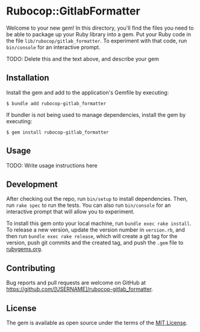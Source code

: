 # Rubocop::GitlabFormatter

Welcome to your new gem! In this directory, you'll find the files you need to be able to package up your Ruby library into a gem. Put your Ruby code in the file `lib/rubocop/gitlab_formatter`. To experiment with that code, run `bin/console` for an interactive prompt.

TODO: Delete this and the text above, and describe your gem

## Installation

Install the gem and add to the application's Gemfile by executing:

    $ bundle add rubocop-gitlab_formatter

If bundler is not being used to manage dependencies, install the gem by executing:

    $ gem install rubocop-gitlab_formatter

## Usage

TODO: Write usage instructions here

## Development

After checking out the repo, run `bin/setup` to install dependencies. Then, run `rake spec` to run the tests. You can also run `bin/console` for an interactive prompt that will allow you to experiment.

To install this gem onto your local machine, run `bundle exec rake install`. To release a new version, update the version number in `version.rb`, and then run `bundle exec rake release`, which will create a git tag for the version, push git commits and the created tag, and push the `.gem` file to [rubygems.org](https://rubygems.org).

## Contributing

Bug reports and pull requests are welcome on GitHub at https://github.com/[USERNAME]/rubocop-gitlab_formatter.

## License

The gem is available as open source under the terms of the [MIT License](https://opensource.org/licenses/MIT).
